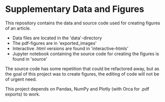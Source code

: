 # Supplementary Data and Figures

This repository contains the data and source code used for creating figures of an article. 

* Data files are located in the 'data'-directory  
* The pdf-figures are in 'exported_images'  
* Interactive .html versions are found in 'interactive-htmls'  
* Jupyter notebook containing the source code for creating the figures is found in 'source'  

The source code has some repetition that could be refactored away, but as the goal of this project was to create figures, 
the editing of code will not be of urgent need.

This project depends on Pandas, NumPy and Plotly (with Orca for .pdf exports) to work.